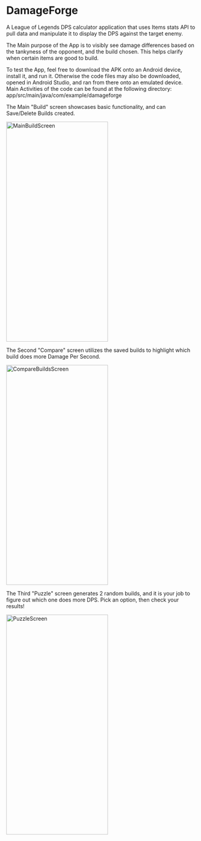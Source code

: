 # DamageForge
A League of Legends DPS calculator application that uses Items stats API to pull data and manipulate it to display the DPS against the target enemy.

The Main purpose of the App is to visibly see damage differences based on the tankyness of the opponent, and the build chosen.
This helps clarify when certain items are good to build.

To test the App, feel free to download the APK onto an Android device, install it, and run it.
Otherwise the code files may also be downloaded, opened in Android Studio, and ran from there onto an emulated device.
Main Activities of the code can be found at the following directory:
app/src/main/java/com/example/damageforge

The Main "Build" screen showcases basic functionality, and can Save/Delete Builds created.

<img width="270" height="585" alt="MainBuildScreen" src="https://github.com/user-attachments/assets/80d8958c-2f1d-411b-8062-94c0ef83fd6a" />



The Second "Compare" screen utilizes the saved builds to highlight which build does more Damage Per Second.

<img width="270" height="585" alt="CompareBuildsScreen" src="https://github.com/user-attachments/assets/cfcf2332-b6fa-4927-afbd-95ea690ef98a" />



The Third "Puzzle" screen generates 2 random builds, and it is your job to figure out which one does more DPS. Pick an option, then check your results!

<img width="270" height="585" alt="PuzzleScreen" src="https://github.com/user-attachments/assets/4c095f53-7036-4501-a136-fa46d4f70524" />

